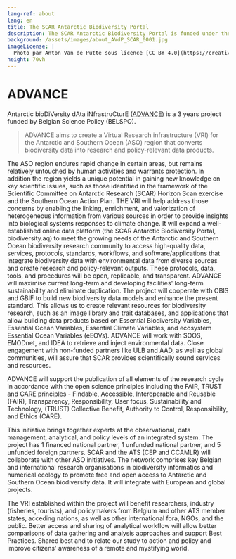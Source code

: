 ```yaml
---
lang-ref: about
lang: en
title: The SCAR Antarctic Biodiversity Portal
description: The SCAR Antarctic Biodiversity Portal is funded under the ADVANCE project.
background: /assets/images/about_AVdP_SCAR_0001.jpg
imageLicense: |
  Photo par Anton Van de Putte sous licence [CC BY 4.0](https://creativecommons.org/licenses/by/4.0/)
height: 70vh
---
```


# ADVANCE

Antarctic bioDiVersity dAta iNfrastruCturE ([ADVANCE](https://www.belspo.be/belspo/Fedra/proj.asp?l=en&COD=IM%2FRT%2F23%2FADVANCE)) is a 3 years project funded by Belgian Science Policy (BELSPO).

> ADVANCE aims to create a Virtual Research infrastructure (VRI) for the Antarctic and Southern Ocean (ASO) region that converts biodiversity data into research and policy-relevant data products.

The ASO region endures rapid change in certain areas, but remains relatively untouched by human activities and warrants protection. In addition the region yields a unique potential in gaining new knowledge on key scientific issues, such as those identified in the framework of the Scientific Committee on Antarctic Research (SCAR) Horizon Scan exercise and the Southern Ocean Action Plan.
THE VRI will help address those concerns by enabling the linking, enrichment, and valorization of heterogeneous information from various sources in order to provide insights into biological systems responses to climate change. It will expand a well-established online data platform (the SCAR Antarctic Biodiversity Portal, biodiversity.aq) to meet the growing needs of the Antarctic and Southern Ocean biodiversity research community to access high-quality data, services, protocols, standards, workflows, and software/applications that integrate biodiversity data with environmental data from diverse sources and create research and policy-relevant outputs. These protocols, data, tools, and procedures will be open, replicable, and transparent.
ADVANCE will maximise current long-term and developing facilities' long-term sustainability and eliminate duplication. The project will cooperate with OBIS and GBIF to build new biodiversity data models and enhance the present standard. This allows us to create relevant resources for biodiversity research, such as an image library and trait databases, and applications that allow building data products based on Essential Biodiversity Variables, Essential Ocean Variables, Essential Climate Variables, and ecosystem Essential Ocean Variables (eEOVs). ADVANCE will work with SOOS, EMODnet, and IDEA to retrieve and inject environmental data. Close engagement with non-funded partners like ULB and AAD, as well as global communities, will assure that SCAR provides scientifically sound services and resources.

ADVANCE will support the publication of all elements of the research cycle in accordance with the open science principles including the FAIR, TRUST and CARE principles - Findable, Accessible, Interoperable and Reusable (FAIR), Transparency, Responsibility, User focus, Sustainability and Technology, (TRUST) Collective Benefit, Authority to Control, Responsibility, and Ethics (CARE).

This initiative brings together experts at the observational, data management, analytical, and policy levels of an integrated system. The project has 1 financed national partner, 1 unfunded national partner, and 5 unfunded foreign partners. SCAR and the ATS (CEP and CCAMLR) will collaborate with other ASO initiatives. The network comprises key Belgian and international research organisations in biodiversity informatics and numerical ecology to promote free and open access to Antarctic and Southern Ocean biodiversity data. It will integrate with European and global projects.

The VRI established within the project will benefit researchers, industry (fisheries, tourists), and policymakers from Belgium and other ATS member states, acceding nations, as well as other international fora, NGOs, and the public.
Better access and sharing of analytical workflow will allow better comparisons of data gathering and analysis approaches and support Best Practices. Shared best and to relate our study to action and policy and improve citizens' awareness of a remote and mystifying world.